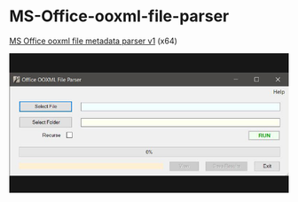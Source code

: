 # MS-Office-ooxml-file-parser

[MS Office ooxml file metadata parser v1](https://github.com/kacos2000/MS-Office-ooxml-file-parser/releases/download/v.1.0.1.0/OOXML_parser.exe) (x64)

![ooxml image](https://raw.githubusercontent.com/kacos2000/MS-Office-ooxml-file-parser/master/ooxml.jpg)
